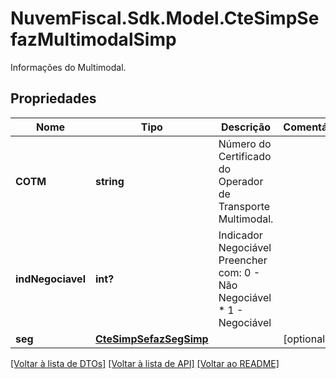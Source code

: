 # NuvemFiscal.Sdk.Model.CteSimpSefazMultimodalSimp
Informações do Multimodal.

## Propriedades

Nome | Tipo | Descrição | Comentários
------------ | ------------- | ------------- | -------------
**COTM** | **string** | Número do Certificado do Operador de Transporte Multimodal. | 
**indNegociavel** | **int?** | Indicador Negociável  Preencher com: 0 - Não Negociável  * 1 - Negociável | 
**seg** | [**CteSimpSefazSegSimp**](CteSimpSefazSegSimp.md) |  | [optional] 

[[Voltar à lista de DTOs]](../README.md#documentation-for-models) [[Voltar à lista de API]](../README.md#documentation-for-api-endpoints) [[Voltar ao README]](../README.md)


